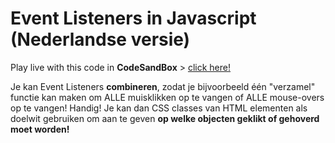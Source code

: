 # Event Listeners in Javascript (Nederlandse versie)

Play live with this code in **CodeSandBox** > [click here!](https://codesandbox.io/s/github/davidvandenbor/event-listeners-in-javascript-dutch)

Je kan Event Listeners **combineren**, zodat je bijvoorbeeld één "verzamel" functie kan maken om ALLE muisklikken op te vangen of ALLE mouse-overs op te vangen! Handig! Je kan dan CSS classes van HTML elementen als doelwit gebruiken om aan te geven **op welke objecten geklikt of gehoverd moet worden!**

